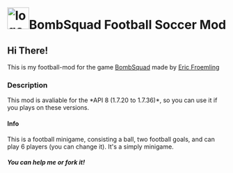<h1><img
src="https://www.bing.com/images/blob?bcid=sqTgdz8MLA8IUv6xfgfD2F6lNTO4.....8Y"
height="50" alt="logo">BombSquad Football Soccer Mod</h1>

<h2>Hi There!</h2>

This is my football-mod for the game
<a href="http://www.froemling.net/apps/bombsquad">BombSquad</a> made by
<a href="http://www.froemling.net/about">Eric Froemling</a>

<h3>Description</h3>
This mod is avaliable for the *API 8 (1.7.20 to 1.7.36)*, so you can use 
it if you plays on these versions.

<h4>Info</h4>
This is a football minigame, consisting a ball, two football goals, and
can play 6 players (you can change it). It's a simply minigame.
<h5>You can help me or fork it!</h5>
